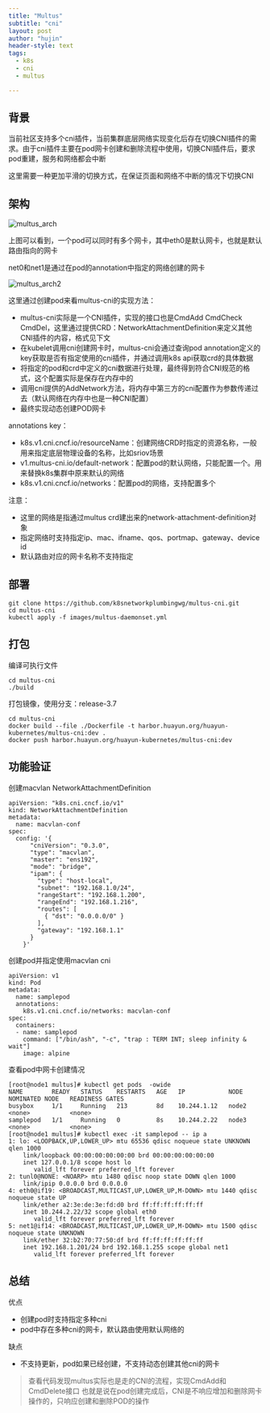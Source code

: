 ```yaml
---
title: "Multus"
subtitle: "cni"
layout: post
author: "hujin"
header-style: text
tags:
  - k8s
  - cni
  - multus

---
```




## 背景
当前社区支持多个cni插件，当前集群底层网络实现变化后存在切换CNI插件的需求。由于cni插件主要在pod网卡创建和删除流程中使用，切换CNI插件后，要求pod重建，服务和网络都会中断

这里需要一种更加平滑的切换方式，在保证页面和网络不中断的情况下切换CNI

## 架构

![multus_arch](/blog/img/multus1.png)



上图可以看到，一个pod可以同时有多个网卡，其中eth0是默认网卡，也就是默认路由指向的网卡

net0和net1是通过在pod的annotation中指定的网络创建的网卡

![multus_arch2](/blog/img/multus2.png)

这里通过创建pod来看multus-cni的实现方法：

- multus-cni实际是一个CNI插件，实现的接口也是CmdAdd CmdCheck CmdDel，这里通过提供CRD：NetworkAttachmentDefinition来定义其他CNI插件的内容，格式见下文
- 在kubelet调用cni创建网卡时，multus-cni会通过查询pod annotation定义的key获取是否有指定使用的cni插件，并通过调用k8s api获取crd的具体数据
- 将指定的pod和crd中定义的cni数据进行处理，最终得到符合CNI规范的格式，这个配置实际是保存在内存中的
- 调用cni提供的AddNetwork方法，将内存中第三方的cni配置作为参数传递过去（默认网络在内存中也是一种CNI配置）
- 最终实现动态创建POD网卡

annotations key：

- k8s.v1.cni.cncf.io/resourceName：创建网络CRD时指定的资源名称，一般用来指定底层物理设备的名称，比如sriov场景
- v1.multus-cni.io/default-network：配置pod的默认网络，只能配置一个。用来替换k8s集群中原来默认的网络
- k8s.v1.cni.cncf.io/networks：配置pod的网络，支持配置多个

注意：

- 这里的网络是指通过multus crd建出来的network-attachment-definition对象
- 指定网络时支持指定ip、mac、ifname、qos、portmap、gateway、device id
- 默认路由对应的网卡名称不支持指定


## 部署

    git clone https://github.com/k8snetworkplumbingwg/multus-cni.git
    cd multus-cni
    kubectl apply -f images/multus-daemonset.yml
    
## 打包
编译可执行文件

    cd multus-cni
    ./build

打包镜像，使用分支：release-3.7

    cd multus-cni
    docker build --file ./Dockerfile -t harbor.huayun.org/huayun-kubernetes/multus-cni:dev .
    docker push harbor.huayun.org/huayun-kubernetes/multus-cni:dev
    
## 功能验证
创建macvlan NetworkAttachmentDefinition

    apiVersion: "k8s.cni.cncf.io/v1"
    kind: NetworkAttachmentDefinition
    metadata:
      name: macvlan-conf
    spec:
      config: '{
          "cniVersion": "0.3.0",
          "type": "macvlan",
          "master": "ens192",
          "mode": "bridge",
          "ipam": {
            "type": "host-local",
            "subnet": "192.168.1.0/24",
            "rangeStart": "192.168.1.200",
            "rangeEnd": "192.168.1.216",
            "routes": [
              { "dst": "0.0.0.0/0" }
            ],
            "gateway": "192.168.1.1"
          }
        }'
        
创建pod并指定使用macvlan cni

    apiVersion: v1
    kind: Pod
    metadata:
      name: samplepod
      annotations:
        k8s.v1.cni.cncf.io/networks: macvlan-conf
    spec:
      containers:
      - name: samplepod
        command: ["/bin/ash", "-c", "trap : TERM INT; sleep infinity & wait"]
        image: alpine
        
查看pod中网卡创建情况

    [root@node1 multus]# kubectl get pods  -owide
    NAME        READY   STATUS    RESTARTS   AGE   IP            NODE    NOMINATED NODE   READINESS GATES
    busybox     1/1     Running   213        8d    10.244.1.12   node2   <none>           <none>
    samplepod   1/1     Running   0          8s    10.244.2.22   node3   <none>           <none>
    [root@node1 multus]# kubectl exec -it samplepod -- ip a 
    1: lo: <LOOPBACK,UP,LOWER_UP> mtu 65536 qdisc noqueue state UNKNOWN qlen 1000
        link/loopback 00:00:00:00:00:00 brd 00:00:00:00:00:00
        inet 127.0.0.1/8 scope host lo
           valid_lft forever preferred_lft forever
    2: tunl0@NONE: <NOARP> mtu 1480 qdisc noop state DOWN qlen 1000
        link/ipip 0.0.0.0 brd 0.0.0.0
    4: eth0@if19: <BROADCAST,MULTICAST,UP,LOWER_UP,M-DOWN> mtu 1440 qdisc noqueue state UP 
        link/ether a2:3e:de:3e:fd:d0 brd ff:ff:ff:ff:ff:ff
        inet 10.244.2.22/32 scope global eth0
           valid_lft forever preferred_lft forever
    5: net1@if14: <BROADCAST,MULTICAST,UP,LOWER_UP,M-DOWN> mtu 1500 qdisc noqueue state UNKNOWN 
        link/ether 32:b2:70:77:50:df brd ff:ff:ff:ff:ff:ff
        inet 192.168.1.201/24 brd 192.168.1.255 scope global net1
           valid_lft forever preferred_lft forever

## 总结
优点

- 创建pod时支持指定多种cni
- pod中存在多种cni的网卡，默认路由使用默认网络的

缺点

- 不支持更新，pod如果已经创建，不支持动态创建其他cni的网卡
> 查看代码发现multus实际也是走的CNI的流程，实现CmdAdd和CmdDelete接口
> 也就是说在pod创建完成后，CNI是不响应增加和删除网卡操作的，只响应创建和删除POD的操作
